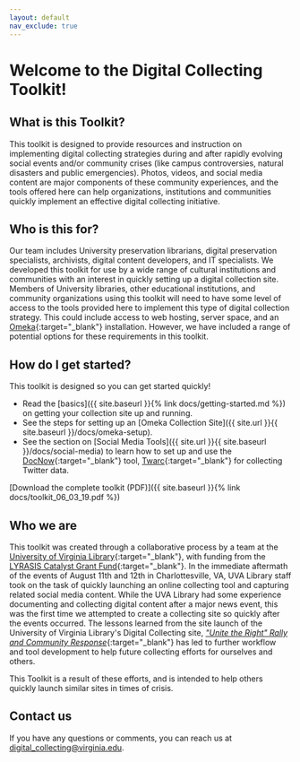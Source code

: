 ```yaml
---
layout: default
nav_exclude: true
---
```


# Welcome to the Digital Collecting Toolkit!

## What is this Toolkit?

This toolkit is designed to provide resources and instruction on implementing digital collecting strategies during and after rapidly evolving social events and/or community crises (like campus controversies, natural disasters and public emergencies). Photos, videos, and social media content are major components of these community experiences, and the tools offered here can help organizations, institutions and communities quickly implement an effective digital collecting initiative. 

## Who is this for?

Our team includes University preservation librarians, digital preservation specialists, archivists, digital content developers, and IT specialists. We developed this toolkit for use by a wide range of cultural institutions and communities with an interest in quickly setting up a digital collection site. Members of University libraries, other educational institutions, and community organizations using this toolkit will need to have some level of access to the tools provided here to implement this type of digital collection strategy. This could include access to web hosting, server space, and an [Omeka](https://omeka.org/){:target="_blank"} installation. However, we have included a range of potential options for these requirements in this toolkit.

## How do I get started?

This toolkit is designed so you can get started quickly!

- Read the [basics]({{ site.baseurl }}{% link docs/getting-started.md %}) on getting your collection site up and running.
- See the steps for setting up an [Omeka Collection Site]({{ site.url }}{{ site.baseurl }}/docs/omeka-setup).
- See the section on [Social Media Tools]({{ site.url }}{{ site.baseurl }}/docs/social-media) to learn how to set up and use the [DocNow](https://www.docnow.io/){:target="_blank"} tool, [Twarc](https://github.com/DocNow/twarc){:target="_blank"} for collecting Twitter data.

[Download the complete toolkit (PDF)]({{ site.baseurl }}{% link docs/toolkit_06_03_19.pdf %})

## Who we are

This toolkit was created through a collaborative process by a team at the [University of Virginia Library](https://www.library.virginia.edu/){:target="_blank"}, with funding from the [LYRASIS Catalyst Grant Fund](https://www.lyrasis.org){:target="_blank"}. In the immediate aftermath of the events of August 11th and 12th in Charlottesville, VA, UVA Library staff took on the task of quickly launching an online collecting tool and capturing related social media content. While the UVA Library had some experience documenting and collecting digital content after a major news event, this was the first time we attempted to create a collecting site so quickly after the events occurred. The lessons learned from the site launch of the University of Virginia Library's Digital Collecting site, [_"Unite the Right" Rally and Community Response_](http://digitalcollecting.lib.virginia.edu/rally/){:target="_blank"} has led to further workflow and tool development to help future collecting efforts for ourselves and others.

This Toolkit is a result of these efforts, and is intended to help others quickly launch similar sites in times of crisis.

## Contact us

If you have any questions or comments, you can reach us at [digital_collecting@virginia.edu](mailto:digital_collecting@virginia.edu).